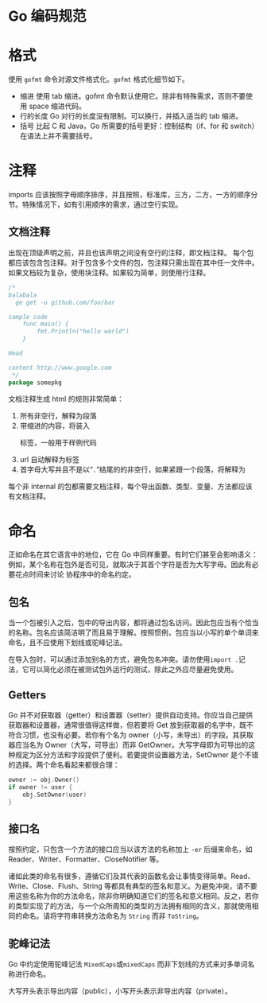 # Go 编码规范

# 格式

使用 `gofmt` 命令对源文件格式化。`gofmt` 格式化细节如下。

- 缩进
  使用 tab 缩进。gofmt 命令默认使用它。除非有特殊需求，否则不要使用 space 缩进代码。
- 行的长度
  Go 对行的长度没有限制。可以换行，并插入适当的 tab 缩进。
- 括号
  比起 C 和 Java，Go 所需要的括号更好：控制结构（if、for 和 switch）在语法上并不需要括号。

# 注释

imports 应该按照字母顺序排序，并且按照，标准库，三方，二方，一方的顺序分节。特殊情况下，如有引用顺序的需求，通过空行实现。

## 文档注释

出现在顶级声明之前，并且也该声明之间没有空行的注释，即文档注释。
每个包都应该包含包注释。对于包含多个文件的包，包注释只需出现在其中任一文件中。
如果文档较为复杂，使用块注释。如果较为简单，则使用行注释。

```go
/*
balabala
  ge get -u github.com/foo/bar

sample code
	func main() {
		fmt.Println("hello world")
	}

Head

content http://www.google.com
 */
package somepkg
```

文档注释生成 html 的规则非常简单：

1. 所有非空行，解释为段落
2. 带缩进的内容，将装入<pre>标签，一般用于样例代码
3. url 自动解释为<a>标签
4. 首字母大写并且不是以“`.`”结尾的的非空行，如果紧跟一个段落，将解释为<head>

每个非 internal 的包都需要文档注释，每个导出函数、类型、变量、方法都应该有文档注释。

# 命名

正如命名在其它语言中的地位，它在 Go 中同样重要。有时它们甚至会影响语义：例如，某个名称在包外是否可见，就取决于其首个字符是否为大写字母。因此有必要花点时间来讨论 协程序中的命名约定。

## 包名

当一个包被引入之后，包中的导出内容，都将通过包名访问。因此包应当有个恰当的名称。包名应该简洁明了而且易于理解。按照惯例，包应当以小写的单个单词来命名，且不应使用下划线或驼峰记法。

在导入包时，可以通过添加别名的方式，避免包名冲突。请勿使用`import .`记法，它可以简化必须在被测试包外运行的测试，除此之外应尽量避免使用。

## Getters

Go 并不对获取器（getter）和设置器（setter）提供自动支持。你应当自己提供获取器和设置器，通常很值得这样做，但若要将 Get 放到获取器的名字中，既不符合习惯，也没有必要。若你有个名为 owner（小写，未导出）的字段。其获取器应当名为 Owner（大写，可导出）而非 GetOwner。大写字母即为可导出的这种规定为区分方法和字段提供了便利。若要提供设置器方法，SetOwner 是个不错的选择。两个命名看起来都很合理：

```go
owner := obj.Owner()
if owner != user {
    obj.SetOwner(user)
}
```

## 接口名

按照约定，只包含一个方法的接口应当以该方法的名称加上 `-er` 后缀来命名，如 Reader、Writer、Formatter、CloseNotifier 等。

诸如此类的命名有很多，遵循它们及其代表的函数名会让事情变得简单。Read、Write、Close、Flush、String 等都具有典型的签名和意义。为避免冲突，请不要用这些名称为你的方法命名，除非你明确知道它们的签名和意义相同。反之，若你的类型实现了的方法，与一个众所周知的类型的方法拥有相同的含义，那就使用相同的命名。请将字符串转换方法命名为 `String` 而非 `ToString`。

## 驼峰记法

Go 中约定使用驼峰记法 `MixedCaps`或`mixedCaps` 而非下划线的方式来对多单词名称进行命名。

大写开头表示导出内容（public），小写开头表示非导出内容（private）。
